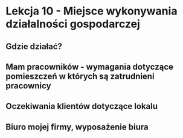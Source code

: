 # Lekcja 10 - Miejsce wykonywania działalności gospodarczej

## Gdzie działać?

## Mam pracowników - wymagania dotyczące pomieszczeń w których są zatrudnieni pracownicy

## Oczekiwania klientów dotyczące lokalu

## Biuro mojej firmy, wyposażenie biura

